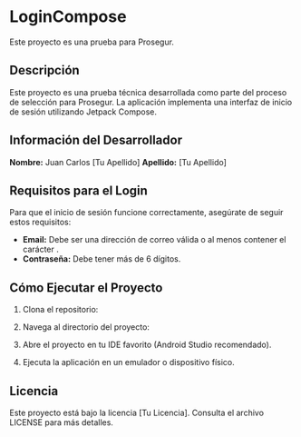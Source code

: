 # LoginCompose

Este proyecto es una prueba para Prosegur.

## Descripción

Este proyecto es una prueba técnica desarrollada como parte del proceso de selección para Prosegur. La aplicación implementa una interfaz de inicio de sesión utilizando Jetpack Compose.

## Información del Desarrollador

**Nombre:** Juan Carlos [Tu Apellido]
**Apellido:** [Tu Apellido]

## Requisitos para el Login

Para que el inicio de sesión funcione correctamente, asegúrate de seguir estos requisitos:

- **Email:** Debe ser una dirección de correo válida o al menos contener el carácter .
- **Contraseña:** Debe tener más de 6 dígitos.

## Cómo Ejecutar el Proyecto

1. Clona el repositorio:

    

2. Navega al directorio del proyecto:

    

3. Abre el proyecto en tu IDE favorito (Android Studio recomendado).

4. Ejecuta la aplicación en un emulador o dispositivo físico.

## Licencia

Este proyecto está bajo la licencia [Tu Licencia]. Consulta el archivo LICENSE para más detalles.
